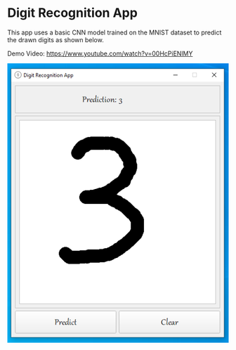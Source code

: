 # Digit Recognition App

This app uses a basic CNN model trained on the MNIST dataset to predict the drawn digits as shown below.

Demo Video: https://www.youtube.com/watch?v=00HcPiENlMY

![](https://github.com/Michael-M-Mike/Machine-Learning/blob/master/Classification/MNIST%20Digit%20Recognition/Capture.PNG)
